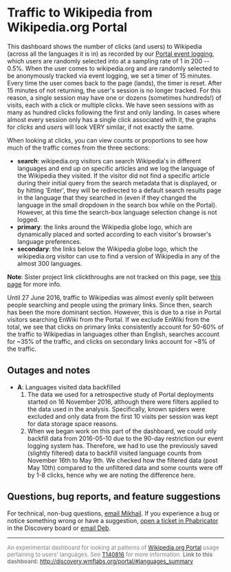 # Traffic to Wikipedia from Wikipedia.org Portal

This dashboard shows the number of clicks (and users) to Wikipedia (across all the languages it is in) as recorded by our [Portal event logging](https://meta.wikimedia.org/wiki/Schema:WikipediaPortal), which users are randomly selected into at a sampling rate of 1 in 200 -- 0.5%. When the user comes to wikipedia.org and are randomly selected to be anonymously tracked via event logging, we set a timer of 15 minutes. Every time the user comes back to the page (lands), the timer is reset. After 15 minutes of not returning, the user's session is no longer tracked. For this reason, a single session may have one or dozens (sometimes hundreds!) of visits, each with a click or multiple clicks. We have seen sessions with as many as hundred clicks following the first and only landing. In cases where almost every session only has a single click associated with it, the graphs for *clicks* and *users* will look VERY similar, if not exactly the same.

When looking at clicks, you can view counts or proportions to see how much of the traffic comes from the three sections:

- **search**: wikipedia.org visitors can search Wikipedia's in different languages and end up on specific articles and we log the language of the Wikipedia they visited. If the visitor did not find a specific article during their initial query from the search metadata that is displayed, or by hitting 'Enter', they will be redirected to a default search results page in the language that they searched in (even if they changed the language in the small dropdown in the search box while on the Portal). However, at this time the search-box language selection change is not logged.
- **primary**: the links around the Wikipedia globe logo, which are dynamically placed and sorted according to each visitor's browser's language preferences.
- **secondary**: the links below the Wikipedia globe logo, which the wikipedia.org visitor can use to find a version of Wikipedia in any of the almost 300 languages.

**Note**: Sister project link clickthroughs are not tracked on this page, see [this page](http://discovery.wmflabs.org/portal/#most_common) for more info.

Until 27 June 2016, traffic to Wikipedias was almost evenly split between people searching and people using the primary links. Since then, search has been the more dominant section. However, this is due to a rise in Portal visitors searching EnWiki from the Portal. If we exclude EnWiki from the total, we see that clicks on primary links consistently account for 50-60% of the traffic to Wikipedias in languages other than English, searches account for ~35% of the traffic, and clicks on secondary links account for ~8% of the traffic.

## Outages and notes

- **A**: Languages visited data backfilled
    1. The data we used for a retrospective study of Portal deployments started on 16 November 2016, although there were filters applied to the data used in the analysis. Specifically, known spiders were excluded and only data from the first 10 visits per session was kept for data storage space reasons.
    2. When we began work on this part of the dashboard, we could only backfill data from 2016-05-10 due to the 90-day restriction our event logging system has. Therefore, we had to use the previously saved (slightly filtered) data to backfill visited language counts from November 16th to May 9th. We checked how the filtered data (post May 10th) compared to the unfiltered data and some counts were off by 1-8 clicks, hence why we are noting the difference here.

## Questions, bug reports, and feature suggestions

For technical, non-bug questions, [email Mikhail](mailto:mpopov@wikimedia.org?subject=Dashboard%20Question). If you experience a bug or notice something wrong or have a suggestion, [open a ticket in Phabricator](https://phabricator.wikimedia.org/maniphest/task/create/?projects=Discovery) in the Discovery board or [email Deb](mailto:deb@wikimedia.org?subject=Dashboard%20Question).

<hr style="border-color: gray;">
<p style="font-size: small; color: gray;">
  An experimental dashboard for looking at patterns of <a href= "https://www.mediawiki.org/wiki/Wikipedia.org_Portal">Wikipedia.org Portal</a> usage pertaining to users' languages. See <a href="https://phabricator.wikimedia.org/T140816">T140816</a> for more information.
  <strong>Link to this dashboard:</strong>
  <a href="http://discovery.wmflabs.org/portal/#languages_summary">
    http://discovery.wmflabs.org/portal/#languages_summary
  </a>
</p>
